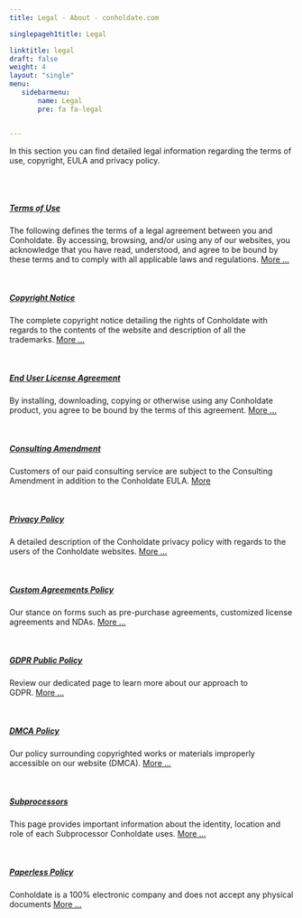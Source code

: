 ```yaml
---
title: Legal - About - conholdate.com

singlepageh1title: Legal

linktitle: legal
draft: false
weight: 4
layout: "single"
menu:
   sidebarmenu: 
       name: Legal
       pre: fa fa-legal


---
```



<div class="siteContentPanel100w">
<p>In this section you can find detailed legal information regarding the terms of use, copyright, EULA and privacy policy.</p>
<div class="clearfix"> </div>
<div class="clearfix"> </div>
<h5><a href="/legal/terms-of-use">Terms of Use</a></h5>
<p>The following defines the terms of a legal agreement between you and Conholdate. By accessing, browsing, and/or using any of our websites, you acknowledge that you have read, understood, and agree to be bound by these terms and to comply with all applicable laws and regulations. <a href="/legal/terms-of-use" rel="alternate">More ...</a></p>
<div class="clearfix"> </div>
<h5><a href="/legal/copyright-notice">Copyright Notice</a></h5>
<p>The complete copyright notice detailing the rights of Conholdate with regards to the contents of the website and description of all the trademarks. <a href="/legal/copyright-notice" rel="alternate">More ...</a></p>
<div class="clearfix"> </div>
<h5><a href="/legal/eula">End User License Agreement</a></h5>
<p>By installing, downloading, copying or otherwise using any Conholdate product, you agree to be bound by the terms of this agreement. <a href="/legal/eula" rel="alternate">More ...</a></p>
<div class="clearfix"> </div>
<h5><a href="/legal/consulting-amendment">Consulting Amendment</a></h5>
<p>Customers of our paid consulting service are subject to the Consulting Amendment in addition to the Conholdate EULA. <a href="/legal/consulting-amendment" rel="alternate">More</a></p>
<div class="clearfix"> </div>
<h5><a href="/legal/privacy-policy">Privacy Policy</a></h5>
<p>A detailed description of the Conholdate privacy policy with regards to the users of the Conholdate websites. <a href="/legal/privacy-policy" rel="alternate">More ...</a></p>
<div class="clearfix"> </div>
<h5><a href="/legal/custom-agreements">Custom Agreements Policy</a></h5>
<p>Our stance on forms such as pre-purchase agreements, customized license agreements and NDAs. <a href="/legal/custom-agreements" rel="alternate">More ...</a></p>
<div class="clearfix"> </div>
<h5><a href="/legal/gdpr">GDPR Public Policy</a></h5>
<p>Review our dedicated page to learn more about our approach to GDPR. <a href="/legal/gdpr" rel="alternate">More ...</a></p>
<div class="clearfix"> </div>
<h5><a href="/legal/dmca-policy">DMCA Policy</a></h5>
<p>Our policy surrounding copyrighted works or materials improperly accessible on our website (DMCA). <a href="/legal/dmca-policy" rel="alternate">More ...</a></p>
<div class="clearfix"> </div>
<h5><a href="/legal/subprocessors">Subprocessors</a></h5>
<p>This page provides important information about the identity, location and role of each Subprocessor Conholdate uses. <a href="/legal/subprocessors" rel="alternate">More ...</a></p>
<div class="clearfix"> </div>
<h5><a href="/legal/paperless-policy">Paperless Policy</a></h5>
<p>Conholdate is a 100% electronic company and does not accept any physical documents <a href="/legal/paperless-policy" rel="alternate">More ...</a></p>
<div class="clearfix"> </div>
</div>
